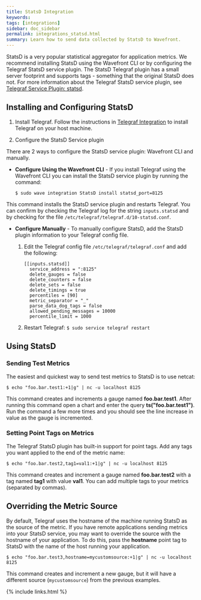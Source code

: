 ```yaml
---
title: StatsD Integration
keywords:
tags: [integrations]
sidebar: doc_sidebar
permalink: integrations_statsd.html
summary: Learn how to send data collected by StatsD to Wavefront.
---
```

StatsD is a very popular statistical aggregator for application metrics. We recommend installing StatsD using the Wavefront CLI or by configuring the Telegraf StatsD service plugin. The StatsD Telegraf plugin has a small server footprint and supports tags - something that the original StatsD does not. For more information about the Telegraf StatsD service plugin, see [Telegraf Service Plugin: statsd](https://github.com/influxdata/telegraf/tree/master/plugins/inputs/statsd).

## Installing and Configuring StatsD
 
1. Install Telegraf. Follow the instructions in [Telegraf Integration](integrations_telegraf)  to install Telegraf on your host machine.
 
1. Configure the StatsD Service plugin
 
There are 2 ways to configure the StatsD service plugin: Wavefront CLI and manually.
 
  - **Configure Using the Wavefront CLI** - If you install Telegraf using the Wavefront CLI you can install the StatsD service plugin by running the command:

    ```shell  
    $ sudo wave integration StatsD install statsd_port=8125
    ```
  This command installs the StatsD service plugin and restarts Telegraf. You can confirm by checking the Telegraf log for the string `inputs.statsd` and by checking for the file `/etc/telegraf/telegraf.d/10-statsd.conf`.
 
 - **Configure Manually** - To manually configure StatsD, add the StatsD plugin information to your Telegraf config file.
     1. Edit the Telegraf config file `/etc/telegraf/telegraf.conf` and add the following:

        ```properties
        [[inputs.statsd]]
          service_address = ":8125"
          delete_gauges = false
          delete_counters = false
          delete_sets = false
          delete_timings = true
          percentiles = [90]
          metric_separator = "_"
          parse_data_dog_tags = false
          allowed_pending_messages = 10000
          percentile_limit = 1000
        ```
     1. Restart Telegraf: `$ sudo service telegraf restart`
 
## Using StatsD
 
### Sending Test Metrics
 
The easiest and quickest way to send test metrics to StatsD is to use netcat:

```shell
$ echo "foo.bar.test1:+1|g" | nc -u localhost 8125
```

This command creates and increments a gauge named **foo.bar.test1**. After running this command open a chart and enter the query **ts("foo.bar.test1")**. Run the command a few more times and you should see the line increase in value as the gauge is incremented.
 
### Setting Point Tags on Metrics
 
The Telegraf StatsD plugin has built-in support for point tags. Add any tags you want applied to the end of the metric name:

```shell
$ echo "foo.bar.test2,tag1=val1:+1|g" | nc -u localhost 8125
```

This command creates and increment a gauge named **foo.bar.test2** with a tag named **tag1** with value **val1**. You can add multiple tags to your metrics (separated by commas).
 
## Overriding the Metric Source
 
By default, Telegraf uses the hostname of the machine running StatsD as the source of the metric. If you have remote applications sending metrics into your StatsD service, you may want to override the source with the hostname of your application. To do this, pass the **hostname** point tag to StatsD with the name of the host running your application.

```shell
$ echo "foo.bar.test3,hostname=mycustomsource:+1|g" | nc -u localhost 8125
```
This command creates and increment a new gauge, but it will have a different source (`mycustomsource`) from the previous examples.

{% include links.html %}
